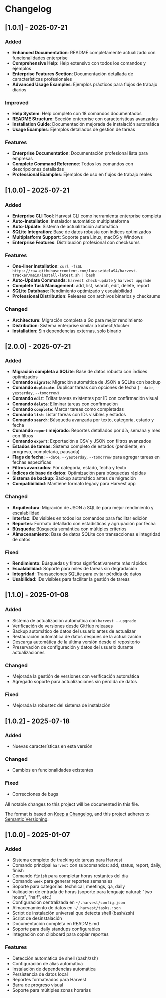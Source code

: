 # Changelog
## [1.0.1] - 2025-07-21

### Added
- **Enhanced Documentation**: README completamente actualizado con funcionalidades enterprise
- **Comprehensive Help**: Help extensivo con todos los comandos y ejemplos
- **Enterprise Features Section**: Documentación detallada de características profesionales
- **Advanced Usage Examples**: Ejemplos prácticos para flujos de trabajo diarios

### Improved
- **Help System**: Help completo con 18 comandos documentados
- **README Structure**: Sección enterprise con características avanzadas
- **Installation Guide**: Documentación mejorada de instalación automática
- **Usage Examples**: Ejemplos detallados de gestión de tareas

### Features
- **Enterprise Documentation**: Documentación profesional lista para empresas
- **Complete Command Reference**: Todos los comandos con descripciones detalladas
- **Professional Examples**: Ejemplos de uso en flujos de trabajo reales

## [1.0.0] - 2025-07-21

### Added
- **Enterprise CLI Tool**: Harvest CLI como herramienta enterprise completa
- **Auto-Installation**: Instalador automático multiplataforma
- **Auto-Update**: Sistema de actualización automática
- **SQLite Integration**: Base de datos robusta con índices optimizados
- **Multiplatform Support**: Soporte para Linux, macOS y Windows
- **Enterprise Features**: Distribución profesional con checksums

### Features
- **One-liner Installation**: `curl -fsSL https://raw.githubusercontent.com/lucasvidela94/harvest-tracker/main/install-latest.sh | bash`
- **Auto-Update Commands**: `harvest check-update` y `harvest upgrade`
- **Complete Task Management**: add, list, search, edit, delete, report
- **SQLite Database**: Rendimiento optimizado y escalabilidad
- **Professional Distribution**: Releases con archivos binarios y checksums

### Changed
- **Architecture**: Migración completa a Go para mejor rendimiento
- **Distribution**: Sistema enterprise similar a kubectl/docker
- **Installation**: Sin dependencias externas, solo binario

## [2.0.0] - 2025-07-21

### Added
- **Migración completa a SQLite**: Base de datos robusta con índices optimizados
- **Comando `migrate`**: Migración automática de JSON a SQLite con backup
- **Comando `duplicate`**: Duplicar tareas con opciones de fecha (`--date`, `--yesterday`, `--tomorrow`)
- **Comando `edit`**: Editar tareas existentes por ID con confirmación visual
- **Comando `delete`**: Eliminar tareas con confirmación
- **Comando `complete`**: Marcar tareas como completadas
- **Comando `list`**: Listar tareas con IDs visibles y estados
- **Comando `search`**: Búsqueda avanzada por texto, categoría, estado y fecha
- **Comando `report` mejorado**: Reportes detallados por día, semana y mes con filtros
- **Comando `export`**: Exportación a CSV y JSON con filtros avanzados
- **Estados de tareas**: Sistema completo de estados (pendiente, en progreso, completada, pausada)
- **Flags de fecha**: `--date`, `--yesterday`, `--tomorrow` para agregar tareas en fechas específicas
- **Filtros avanzados**: Por categoría, estado, fecha y texto
- **Índices de base de datos**: Optimización para búsquedas rápidas
- **Sistema de backup**: Backup automático antes de migración
- **Compatibilidad**: Mantiene formato legacy para Harvest app

### Changed
- **Arquitectura**: Migración de JSON a SQLite para mejor rendimiento y escalabilidad
- **Interfaz**: IDs visibles en todos los comandos para facilitar edición
- **Reportes**: Formato detallado con estadísticas y agrupación por fecha
- **Búsqueda**: Búsqueda semántica con múltiples criterios
- **Almacenamiento**: Base de datos SQLite con transacciones e integridad de datos

### Fixed
- **Rendimiento**: Búsquedas y filtros significativamente más rápidos
- **Escalabilidad**: Soporte para miles de tareas sin degradación
- **Integridad**: Transacciones SQLite para evitar pérdida de datos
- **Usabilidad**: IDs visibles para facilitar la gestión de tareas

## [1.1.0] - 2025-01-08

### Added
- Sistema de actualización automática con `harvest --upgrade`
- Verificación de versiones desde GitHub releases
- Backup automático de datos del usuario antes de actualizar
- Restauración automática de datos después de la actualización
- Descarga automática de la última versión desde el repositorio
- Preservación de configuración y datos del usuario durante actualizaciones

### Changed
- Mejorada la gestión de versiones con verificación automática
- Agregado soporte para actualizaciones sin pérdida de datos

### Fixed
- Mejorada la robustez del sistema de instalación

## [1.0.2] - 2025-07-18

### Added
- Nuevas características en esta versión

### Changed
- Cambios en funcionalidades existentes

### Fixed
- Correcciones de bugs



All notable changes to this project will be documented in this file.

The format is based on [Keep a Changelog](https://keepachangelog.com/en/1.0.0/),
and this project adheres to [Semantic Versioning](https://semver.org/spec/v2.0.0.html).

## [1.0.0] - 2025-01-07

### Added
- Sistema completo de tracking de tareas para Harvest
- Comando principal `harvest` con subcomandos: add, status, report, daily, finish
- Comando `finish` para completar horas restantes del día
- Comando `week` para generar reportes semanales
- Soporte para categorías: technical, meetings, qa, daily
- Validación de entrada de horas (soporte para lenguaje natural: "two hours", "half", etc.)
- Configuración centralizada en `~/.harvest/config.json`
- Almacenamiento de datos en `~/.harvest/tasks.json`
- Script de instalación universal que detecta shell (bash/zsh)
- Script de desinstalación
- Documentación completa en README.md
- Soporte para daily standups configurables
- Integración con clipboard para copiar reportes

### Features
- Detección automática de shell (bash/zsh)
- Configuración de alias automática
- Instalación de dependencias automática
- Persistencia de datos local
- Reportes formateados para Harvest
- Barra de progreso visual
- Soporte para múltiples zonas horarias 
